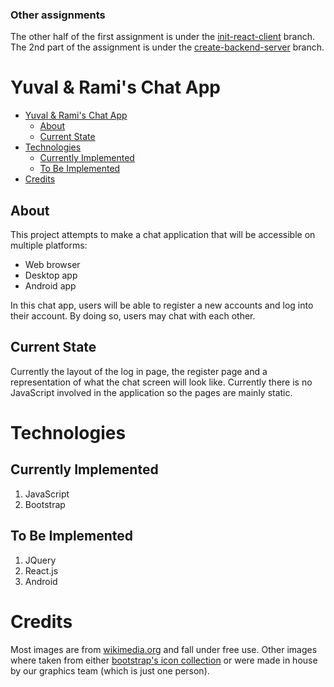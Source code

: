 ### Other assignments
The other half of the first assignment is under the [init-react-client](https://github.com/NubPaws/ChatApp/tree/init-react-client) branch.
The 2nd part of the assignment is under the [create-backend-server](https://github.com/NubPaws/ChatApp/tree/create-backend-server) branch.

# Yuval & Rami's Chat App

- [Yuval \& Rami's Chat App](#yuval--ramis-chat-app)
	- [About](#about)
	- [Current State](#current-state)
- [Technologies](#technologies)
	- [Currently Implemented](#currently-implemented)
	- [To Be Implemented](#to-be-implemented)
- [Credits](#credits)

## About
This project attempts to make a chat application that will be accessible on multiple platforms:

* Web browser
* Desktop app
* Android app

In this chat app, users will be able to register a new accounts and log into their account. By doing so, users may chat with each other.

## Current State
Currently the layout of the log in page, the register page and a representation of what the chat screen will look like. Currently there is no JavaScript involved in the application so the pages are mainly static.

# Technologies
## Currently Implemented
1. JavaScript
2. Bootstrap

## To Be Implemented
1. JQuery
2. React.js
3. Android

# Credits
Most images are from [wikimedia.org](https://commons.wikimedia.org) and fall under free use.
Other images where taken from either [bootstrap's icon collection](https://icons.getbootstrap.com/) or were made in house by our graphics team (which is just one person).
